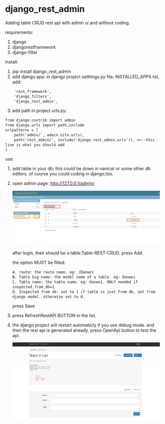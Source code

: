 # django_rest_admin
Adding table CRUD rest api with admin ui and without coding.

requirements:

1. django
2. djangorestframework
3. django-filter


install:

1. pip install django_rest_admin
2. add django app:
   in django project setttings.py file:
   INSTALLED_APPS list, add:
```
    'rest_framework',
    'django_filters',
    'django_rest_admin',
```

3. add path in project urls.py: 

```
from django.contrib import admin
from django.urls import path,include
urlpatterns = [
    path('admin/', admin.site.urls),
    path('rest_admin/', include('django_rest_admin.urls')), <<--this line is what you should add
]
```


use:
1. add table in your db:
  this could be down in navicat or some other db editors.
  of course you could coding in django,too.
  
2. open admin page: http://127.0.0.1/admin/

	![admin-page](doc/admin_page.png)

   after login, their should be a table:Table-REST-CRUD.
   press Add. 
   
   the option MUST be filled:
   
   ```
   A. route: the route name. eg: /Danwei
   B. Table big name: the model name of a table. eg: Danwei
   C. Table name: the table name. eg: danwei. ONLY needed if inspected_from_db=1
   D. Inspected from db: set to 1 if table is just from db, not from django model. otherwise set to 0.
   ```
   
   press Save
   
3. press RefreshRestAPI BUTTON in the list.
4. the django project will restart automaticly if you use debug mode.
    and then the rest api is generated already.
	press OpenApi button to test the api.
	
	![admin-page](doc/rest_test_page.png)
   

   







